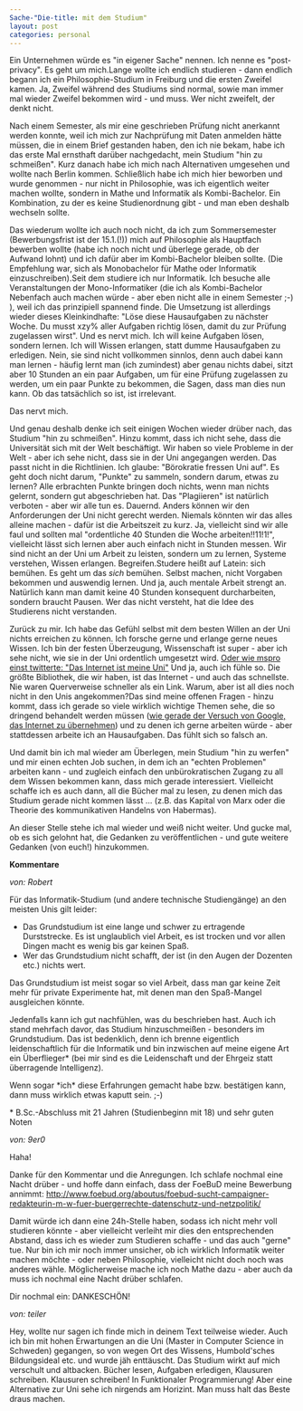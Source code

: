 ```yaml
---
Sache-"Die-title: mit dem Studium"
layout: post
categories: personal
---
```

Ein Unternehmen würde es "in eigener Sache" nennen. Ich nenne es "post-privacy". Es geht um mich.Lange wollte ich endlich studieren - dann endlich begann ich ein Philosophie-Studium in Freiburg und die ersten Zweifel kamen. Ja, Zweifel während des Studiums sind normal, sowie man immer mal wieder Zweifel bekommen wird - und muss. Wer nicht zweifelt, der denkt nicht.

Nach einem Semester, als mir eine geschrieben Prüfung nicht anerkannt werden konnte, weil ich mich zur Nachprüfung mit Daten anmelden hätte müssen, die in einem Brief gestanden haben, den ich nie bekam, habe ich das erste Mal ernsthaft darüber nachgedacht, mein Studium "hin zu schmeißen". Kurz danach habe ich mich nach Alternativen umgesehen und wollte nach Berlin kommen. Schließlich habe ich mich hier beworben und wurde genommen - nur nicht in Philosophie, was ich eigentlich weiter machen wollte, sondern in Mathe und Informatik als Kombi-Bachelor. Ein Kombination, zu der es keine Studienordnung gibt - und man eben deshalb wechseln sollte.

Das wiederum wollte ich auch noch nicht, da ich zum Sommersemester (Bewerbungsfrist ist der 15.1.(!)) mich auf Philosophie als Hauptfach bewerben wollte (habe ich noch nicht und überlege gerade, ob der Aufwand lohnt) und ich dafür aber im Kombi-Bachelor bleiben sollte. (Die Empfehlung war, sich als Monobachelor für Mathe oder Informatik einzuschreiben).Seit dem studiere ich nur Informatik. Ich besuche alle Veranstaltungen der Mono-Informatiker (die ich als Kombi-Bachelor Nebenfach auch machen würde - aber eben nicht alle in einem Semester ;-) ), weil ich das prinzipiell spannend finde. Die Umsetzung ist allerdings wieder dieses Kleinkindhafte: "Löse diese Hausaufgaben zu nächster Woche. Du musst xzy% aller Aufgaben richtig lösen, damit du zur Prüfung zugelassen wirst". Und es nervt mich. Ich will keine Aufgaben lösen, sondern lernen. Ich will Wissen erlangen, statt dumme Hausaufgaben zu erledigen. Nein, sie sind nicht vollkommen sinnlos, denn auch dabei kann man lernen - häufig lernt man (ich zumindest) aber genau nichts dabei, sitzt aber 10 Stunden an ein paar Aufgaben, um für eine Prüfung zugelassen zu werden, um ein paar Punkte zu bekommen, die Sagen, dass man dies nun kann. Ob das tatsächlich so ist, ist irrelevant.

Das nervt mich.

Und genau deshalb denke ich seit einigen Wochen wieder drüber nach, das Studium "hin zu schmeißen". Hinzu kommt, dass ich nicht sehe, dass die Universität sich mit der Welt beschäftigt. Wir haben so viele Probleme in der Welt - aber ich sehe nicht, dass sie in der Uni angegangen werden. Das passt nicht in die Richtlinien. Ich glaube: "Börokratie fressen Uni auf". Es geht doch nicht darum, "Punkte" zu sammeln, sondern darum, etwas zu lernen? Alle erbrachten Punkte bringen doch nichts, wenn man nichts gelernt, sondern gut abgeschrieben hat. Das "Plagiieren" ist natürlich verboten - aber wir alle tun es. Dauernd. Anders können wir den Anforderungen der Uni nicht gerecht werden. Niemals könnten wir das alles alleine machen - dafür ist die Arbeitszeit zu kurz. Ja, vielleicht sind wir alle faul und sollten mal "ordentliche 40 Stunden die Woche arbeiten!!11!1!", vielleicht lässt sich lernen aber auch einfach nicht in Stunden messen. Wir sind nicht an der Uni um Arbeit zu leisten, sondern um zu lernen, Systeme verstehen, Wissen erlangen. Begreifen.Studere heißt auf Latein: sich bemühen. Es geht um das _sich_ bemühen. Selbst machen, nicht Vorgaben bekommen und auswendig lernen. Und ja, auch mentale Arbeit strengt an. Natürlich kann man damit keine 40 Stunden konsequent durcharbeiten, sondern braucht Pausen. Wer das nicht versteht, hat die Idee des Studierens nicht verstanden.

Zurück zu mir. Ich habe das Gefühl selbst mit dem besten Willen an der Uni nichts erreichen zu können. Ich forsche gerne und erlange gerne neues Wissen. Ich bin der festen Überzeugung, Wissenschaft ist super - aber ich sehe nicht, wie sie in der Uni ordentlich umgesetzt wird. <a href="https://twitter.com/#!/mspro/status/145271980973764610">Oder wie mspro einst twitterte: "Das Internet ist meine Uni"</a>&nbsp;Und ja, auch ich fühle so. Die größte Bibliothek, die wir haben, ist das Internet - und auch das schnellste. Nie waren Querverweise schneller als ein Link. Warum, aber ist all dies noch nicht in den Unis angekommen?Das sind meine offenen Fragen - hinzu kommt, dass ich gerade so viele wirklich wichtige Themen sehe, die so dringend behandelt werden müssen (<a href="http://www.spiegel.de/netzwelt/web/0,1518,808170,00.html">wie gerade der Versuch von Google, das Internet zu übernehmen</a>) und zu denen ich gerne arbeiten würde - aber stattdessen arbeite ich an Hausaufgaben. Das fühlt sich so falsch an.

Und damit bin ich mal wieder am Überlegen, mein Studium "hin zu werfen" und mir einen echten Job suchen, in dem ich an "echten Problemen" arbeiten kann - und zugleich einfach den unbürokratischen Zugang zu all dem Wissen bekommen kann, dass mich gerade interessiert. Vielleicht schaffe ich es auch dann, all die Bücher mal zu lesen, zu denen mich das Studium gerade nicht kommen lässt … (z.B. das Kapital von Marx oder die Theorie des kommunikativen Handelns von Habermas).

An dieser Stelle stehe ich mal wieder und weiß nicht weiter. Und gucke mal, ob es sich gelohnt hat, die Gedanken zu veröffentlichen - und gute weitere Gedanken (von euch!) hinzukommen.
		

__Kommentare__
			
_von: Robert_
			
Für das Informatik-Studium (und andere technische Studiengänge) an den meisten Unis gilt leider:
- Das Grundstudium ist eine lange und schwer zu ertragende Durststrecke. Es ist unglaublich viel Arbeit, es ist trocken und vor allen Dingen macht es wenig bis gar keinen Spaß.
- Wer das Grundstudium nicht schafft, der ist (in den Augen der Dozenten etc.) nichts wert.

Das Grundstudium ist meist sogar so viel Arbeit, dass man gar keine Zeit mehr für private Experimente hat, mit denen man den Spaß-Mangel ausgleichen könnte.

Jedenfalls kann ich gut nachfühlen, was du beschrieben hast. Auch ich stand mehrfach davor, das Studium hinzuschmeißen - besonders im Grundstudium. Das ist bedenklich, denn ich brenne eigentlich leidenschaftlich für die Informatik und bin inzwischen auf meine eigene Art ein Überflieger\* (bei mir sind es die Leidenschaft und der Ehrgeiz statt überragende Intelligenz).

Wenn sogar \*ich\* diese Erfahrungen gemacht habe bzw. bestätigen kann, dann muss wirklich etwas kaputt sein. ;-)

\* B.Sc.-Abschluss mit 21 Jahren (Studienbeginn mit 18) und sehr guten Noten

			
_von: 9er0_
			
Haha!

Danke für den Kommentar und die Anregungen. Ich schlafe nochmal eine Nacht drüber - und hoffe dann einfach, dass der FoeBuD meine Bewerbung annimmt: http://www.foebud.org/aboutus/foebud-sucht-campaigner-redakteurin-m-w-fuer-buergerrechte-datenschutz-und-netzpolitik/

Damit würde ich dann eine 24h-Stelle haben, sodass ich nicht mehr voll studieren könnte - aber vielleicht verleiht mir dies den entsprechenden Abstand, dass ich es wieder zum Studieren schaffe - und das auch "gerne" tue. Nur bin ich mir noch immer unsicher, ob ich wirklich Informatik weiter machen möchte - oder neben Philosophie, vielleicht nicht doch noch was anderes wähle. Möglicherweise mache ich noch Mathe dazu - aber auch da muss ich nochmal eine Nacht drüber schlafen.

Dir nochmal ein: DANKESCHÖN!

			
_von: teiler_
			
Hey, wollte nur sagen ich finde mich in deinem Text teilweise wieder. Auch ich bin   mit hohen Erwartungen an die Uni (Master in Computer Science in Schweden) gegangen, so von wegen Ort des Wissens, Humbold'sches Bildungsideal etc. und wurde jäh enttäuscht. Das Studium wirkt auf mich verschult und altbacken. Bücher lesen, Aufgaben erledigen, Klausuren schreiben. Klausuren schreiben! In Funktionaler Programmierung! Aber eine Alternative zur Uni sehe ich nirgends am Horizint. Man muss halt das Beste draus machen.

